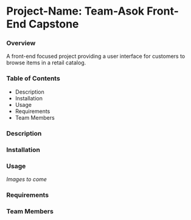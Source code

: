 
# Project-Name: Team-Asok Front-End Capstone

### Overview
A front-end focused project providing a user interface for customers to browse items in a retail catalog.

### Table of Contents
* Description
* Installation
* Usage
* Requirements
* Team Members

### Description

### Installation

### Usage
_Images to come_

### Requirements

### Team Members
